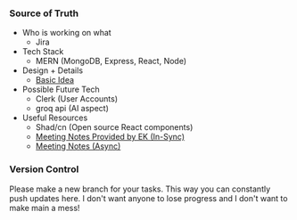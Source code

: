 ### Source of Truth
* Who is working on what
  - Jira
* Tech Stack
  - MERN (MongoDB, Express, React, Node)
* Design + Details
  - [Basic Idea](https://docs.google.com/document/d/1r-CgU1ZSeGZ0y0vIgLMwMOVoJG9tQWNf3qz1ra2rHE0/edit?usp=sharingg)
* Possible Future Tech
  - Clerk (User Accounts)
  - groq api (AI aspect)
* Useful Resources
  - Shad/cn (Open source React components)
  - [Meeting Notes Provided by EK (In-Sync)](https://docs.google.com/document/d/1-qmvnDOKYhjo-HVlajeBHQr10QJm62l4Zq_RW1bAJp8/edit)
  - [Meeting Notes (Async)](https://docs.google.com/document/d/1JVaEuUfdDxJJmFyfaT2I_F1BJp-7-ohKB2QqdA-TE_Q/edit)
    
### Version Control
<p>
  Please make a new branch for your tasks. This way you can constantly push updates here. 
  I don't want anyone to lose progress and I don't want to make main a mess!
</p>
     



